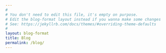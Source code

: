 ```yaml
---
#
# You don't need to edit this file, it's empty on purpose.
# Edit the blog-format layout instead if you wanna make some changes
# See: https://jekyllrb.com/docs/themes/#overriding-theme-defaults
#
layout: blog-format
title: Blog
permalink: /blog/
---
```

